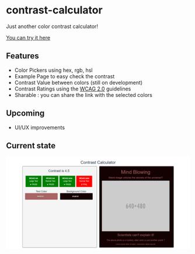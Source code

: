 # contrast-calculator
Just another color contrast calculator!

[You can try it here](https://achimoraites.github.io/contrast-calculator/#/)

## Features
- Color Pickers using hex, rgb, hsl
- Example Page to easy check the contrast
- Contrast Value between colors (still on development)
- Contrast Ratings using the [WCAG 2.0](https://www.w3.org/TR/UNDERSTANDING-WCAG20/visual-audio-contrast-contrast.html) guidelines
- Sharable : you can share the link with the selected colors

## Upcoming
- UI/UX improvements


## Current state

<img src ="./showcase/current-state.png" />
